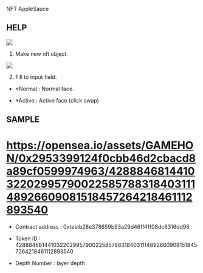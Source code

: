 NFT AppleSauce

## HELP

<img src="https://gamehon.github.io/help/1.JPG" />

1. Make new nft object.

<img src="https://gamehon.github.io/help/2.JPG" />

2. Fill to input field.

- *Normal : Normal face.

- *Active : Active face.(click swap)

## SAMPLE 

# https://opensea.io/assets/GAMEHON/0x2953399124f0cbb46d2cbacd8a89cf0599974963/42888468144103220299579002258578831840311148926609081518457264218461112893540

- Contract address : 0xtestb28e378659b93a29d46ff41f08dc6316dd98

- Token ID : 42888468144103220299579002258578831840311148926609081518457264218461112893540

- Depth Number : layer depth

